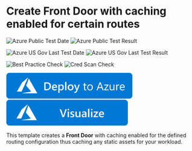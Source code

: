 # Create Front Door with caching enabled for certain routes

![Azure Public Test Date](https://azurequickstartsservice.blob.core.windows.net/badges/201-front-door-create-caching/PublicLastTestDate.svg)
![Azure Public Test Result](https://azurequickstartsservice.blob.core.windows.net/badges/201-front-door-create-caching/PublicDeployment.svg)

![Azure US Gov Last Test Date](https://azurequickstartsservice.blob.core.windows.net/badges/201-front-door-create-caching/FairfaxLastTestDate.svg)
![Azure US Gov Last Test Result](https://azurequickstartsservice.blob.core.windows.net/badges/201-front-door-create-caching/FairfaxDeployment.svg)

![Best Practice Check](https://azurequickstartsservice.blob.core.windows.net/badges/201-front-door-create-caching/BestPracticeResult.svg)
![Cred Scan Check](https://azurequickstartsservice.blob.core.windows.net/badges/201-front-door-create-caching/CredScanResult.svg)

[![Deploy To Azure](https://raw.githubusercontent.com/Azure/azure-quickstart-templates/master/1-CONTRIBUTION-GUIDE/images/deploytoazure.svg?sanitize=true)](https://portal.azure.com/#create/Microsoft.Template/uri/https%3A%2F%2Fraw.githubusercontent.com%2FAzure%2Fazure-quickstart-templates%2Fmaster%2F201-front-door-create-caching%2Fazuredeploy.json)
[![Visualize](https://raw.githubusercontent.com/Azure/azure-quickstart-templates/master/1-CONTRIBUTION-GUIDE/images/visualizebutton.svg?sanitize=true)](http://armviz.io/#/?load=https%3A%2F%2Fraw.githubusercontent.com%2FAzure%2Fazure-quickstart-templates%2Fmaster%2F201-front-door-create-caching%2Fazuredeploy.json)

This template creates a **Front Door** with caching enabled for the defined
routing configuration thus caching any static assets for your workload.

